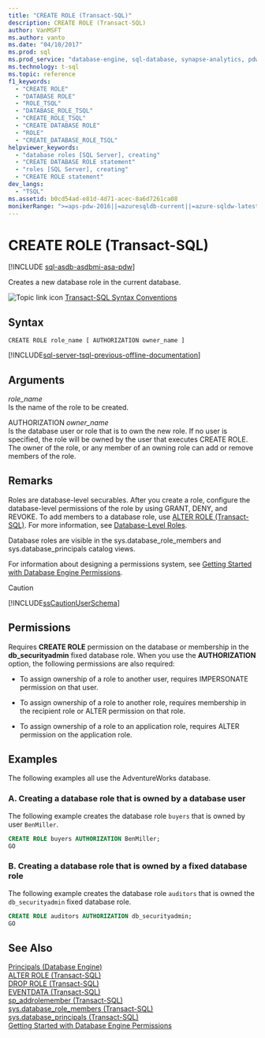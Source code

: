 ```yaml
---
title: "CREATE ROLE (Transact-SQL)"
description: CREATE ROLE (Transact-SQL)
author: VanMSFT
ms.author: vanto
ms.date: "04/10/2017"
ms.prod: sql
ms.prod_service: "database-engine, sql-database, synapse-analytics, pdw"
ms.technology: t-sql
ms.topic: reference
f1_keywords:
  - "CREATE ROLE"
  - "DATABASE ROLE"
  - "ROLE_TSQL"
  - "DATABASE_ROLE_TSQL"
  - "CREATE_ROLE_TSQL"
  - "CREATE DATABASE ROLE"
  - "ROLE"
  - "CREATE_DATABASE_ROLE_TSQL"
helpviewer_keywords:
  - "database roles [SQL Server], creating"
  - "CREATE DATABASE ROLE statement"
  - "roles [SQL Server], creating"
  - "CREATE ROLE statement"
dev_langs:
  - "TSQL"
ms.assetid: b0cd54ad-e81d-4d71-acec-8a6d7261ca08
monikerRange: ">=aps-pdw-2016||=azuresqldb-current||=azure-sqldw-latest||>=sql-server-2016||>=sql-server-linux-2017||=azuresqldb-mi-current"
---
```

# CREATE ROLE (Transact-SQL)
[!INCLUDE [sql-asdb-asdbmi-asa-pdw](../../includes/applies-to-version/sql-asdb-asdbmi-asa-pdw.md)]

  Creates a new database role in the current database.  
  
 ![Topic link icon](../../database-engine/configure-windows/media/topic-link.gif "Topic link icon") [Transact-SQL Syntax Conventions](../../t-sql/language-elements/transact-sql-syntax-conventions-transact-sql.md)  
  
## Syntax  
  
```syntaxsql  
CREATE ROLE role_name [ AUTHORIZATION owner_name ]  
```  
  
[!INCLUDE[sql-server-tsql-previous-offline-documentation](../../includes/sql-server-tsql-previous-offline-documentation.md)]

## Arguments
 *role_name*  
 Is the name of the role to be created.  
  
 AUTHORIZATION *owner_name*  
 Is the database user or role that is to own the new role. If no user is specified, the role will be owned by the user that executes CREATE ROLE. The owner of the role, or any member of an owning role can add or remove members of the role.
  
## Remarks  
 Roles are database-level securables. After you create a role, configure the database-level permissions of the role by using GRANT, DENY, and REVOKE. To add members to a database role, use [ALTER ROLE &#40;Transact-SQL&#41;](../../t-sql/statements/alter-role-transact-sql.md). For more information, see [Database-Level Roles](../../relational-databases/security/authentication-access/database-level-roles.md).  
  
 Database roles are visible in the sys.database_role_members and sys.database_principals catalog views.  
  
 For information about designing a permissions system, see [Getting Started with Database Engine Permissions](../../relational-databases/security/authentication-access/getting-started-with-database-engine-permissions.md).  
  
> [!CAUTION]  
>  [!INCLUDE[ssCautionUserSchema](../../includes/sscautionuserschema-md.md)]  
  
## Permissions  
 Requires **CREATE ROLE** permission on the database or membership in the **db_securityadmin** fixed database role. When you use the **AUTHORIZATION** option, the following permissions are also required:  
  
-   To assign ownership of a role to another user, requires IMPERSONATE permission on that user.  
  
-   To assign ownership of a role to another role, requires membership in the recipient role or ALTER permission on that role.  
  
-   To assign ownership of a role to an application role, requires ALTER permission on the application role.  
  
## Examples  
The following examples all use the AdventureWorks database.   

### A. Creating a database role that is owned by a database user  
 The following example creates the database role `buyers` that is owned by user `BenMiller`.  
  
```sql  
CREATE ROLE buyers AUTHORIZATION BenMiller;  
GO  
```  
  
### B. Creating a database role that is owned by a fixed database role  
 The following example creates the database role `auditors` that is owned the `db_securityadmin` fixed database role.  
  
```sql  
CREATE ROLE auditors AUTHORIZATION db_securityadmin;  
GO  
```  
  
## See Also  
 [Principals &#40;Database Engine&#41;](../../relational-databases/security/authentication-access/principals-database-engine.md)   
 [ALTER ROLE &#40;Transact-SQL&#41;](../../t-sql/statements/alter-role-transact-sql.md)   
 [DROP ROLE &#40;Transact-SQL&#41;](../../t-sql/statements/drop-role-transact-sql.md)   
 [EVENTDATA &#40;Transact-SQL&#41;](../../t-sql/functions/eventdata-transact-sql.md)   
 [sp_addrolemember &#40;Transact-SQL&#41;](../../relational-databases/system-stored-procedures/sp-addrolemember-transact-sql.md)   
 [sys.database_role_members &#40;Transact-SQL&#41;](../../relational-databases/system-catalog-views/sys-database-role-members-transact-sql.md)   
 [sys.database_principals &#40;Transact-SQL&#41;](../../relational-databases/system-catalog-views/sys-database-principals-transact-sql.md)   
 [Getting Started with Database Engine Permissions](../../relational-databases/security/authentication-access/getting-started-with-database-engine-permissions.md)  
  
  


